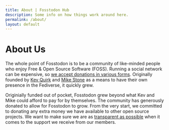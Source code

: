 ```yaml
---
title: About | Fosstodon Hub
description: Some info on how things work around here.
permalink: /about/
layout: default
---
```

# About Us

The whole point of Fosstodon is to be a community of like-minded people who enjoy Free & Open Source Software (FOSS). Running a social network can be expensive, so [we accept donations in various forms](/support). Originally founded by [Kev Quirk](https://fosstodon.org/@kev) and [Mike Stone](https://fosstodon.org/@mike) as a means to have their own presence in the Fediverse, it quickly grew. 

Originially funded out of pocket, Fosstodon grew beyond what Kev and Mike could afford to pay for by themselves. The community has generously donated to allow for Fosstodon to grow. From the very start, we committed to donating any extra money we have available to other open source projects. We want to make sure we are as [transparent as possible](/finances) when it comes to the support we receive from our members.

